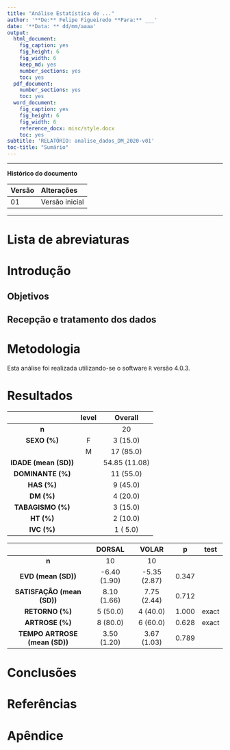 ```yaml
---
title: "Análise Estatística de ..."
author: '**De:** Felipe Figueiredo **Para:** ___'
date: '**Data: ** dd/mm/aaaa'
output:
  html_document:
    fig_caption: yes
    fig_height: 6
    fig_width: 6
    keep_md: yes
    number_sections: yes
    toc: yes
  pdf_document:
    number_sections: yes
    toc: yes
  word_document:
    fig_caption: yes
    fig_height: 6
    fig_width: 6
    reference_docx: misc/style.docx
    toc: yes
subtitle: 'RELATÓRIO: analise_dados_DM_2020-v01'
toc-title: "Sumário"
---
```




---

**Histórico do documento**


|Versão |Alterações     |
|:------|:--------------|
|01     |Versão inicial |

---

<!-- **Assinaturas** -->





# Lista de abreviaturas

# Introdução

## Objetivos

## Recepção e tratamento dos dados

# Metodologia

Esta análise foi realizada utilizando-se o software `R` versão 4.0.3.

# Resultados


|        &nbsp;         | level |    Overall    |
|:---------------------:|:-----:|:-------------:|
|         **n**         |       |      20       |
|     **SEXO (%)**      |   F   |   3 (15.0)    |
|                       |   M   |   17 (85.0)   |
| **IDADE (mean (SD))** |       | 54.85 (11.08) |
|   **DOMINANTE (%)**   |       |   11 (55.0)   |
|      **HAS (%)**      |       |   9 (45.0)    |
|      **DM (%)**       |       |   4 (20.0)    |
|   **TABAGISMO (%)**   |       |   3 (15.0)    |
|      **HT (%)**       |       |   2 (10.0)    |
|      **IVC (%)**      |       |   1 ( 5.0)    |



|            &nbsp;             |    DORSAL    |    VOLAR     |   p   | test  |
|:-----------------------------:|:------------:|:------------:|:-----:|:-----:|
|             **n**             |      10      |      10      |       |       |
|      **EVD (mean (SD))**      | -6.40 (1.90) | -5.35 (2.87) | 0.347 |       |
|  **SATISFAÇÃO (mean (SD))**   | 8.10 (1.66)  | 7.75 (2.44)  | 0.712 |       |
|        **RETORNO (%)**        |   5 (50.0)   |   4 (40.0)   | 1.000 | exact |
|        **ARTROSE (%)**        |   8 (80.0)   |   6 (60.0)   | 0.628 | exact |
| **TEMPO ARTROSE (mean (SD))** | 3.50 (1.20)  | 3.67 (1.03)  | 0.789 |       |

<!-- # Exceções e Desvios do teste -->

# Conclusões


# Referências

# Apêndice

